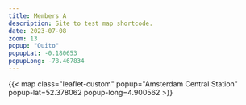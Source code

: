 ```yaml
---
title: Members A
description: Site to test map shortcode.
date: 2023-07-08
zoom: 13
popup: "Quito"
popupLat: -0.180653
popupLong: -78.467834
---
```



{{< map class="leaflet-custom" popup="Amsterdam Central Station" popup-lat=52.378062 popup-long=4.900562 >}}